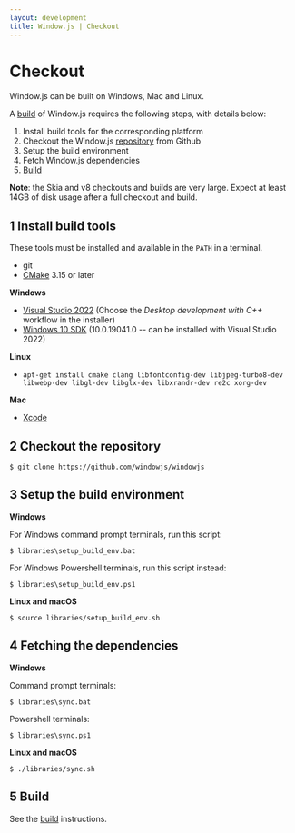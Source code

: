 ```yaml
---
layout: development
title: Window.js | Checkout
---
```


Checkout
========

Window.js can be built on Windows, Mac and Linux.

A [build](/dev/build) of Window.js requires the following steps, with details
below:

1. Install build tools for the corresponding platform
2. Checkout the Window.js [repository](https://github.com/windowjs/windowjs)
   from Github
3. Setup the build environment
4. Fetch Window.js dependencies
5. [Build](/dev/build)

**Note**: the Skia and v8 checkouts and builds are very large. Expect at least
14GB of disk usage after a full checkout and build.

1 Install build tools
---------------------

These tools must be installed and available in the `PATH` in a terminal.

*  git
*  [CMake](https://cmake.org/) 3.15 or later


**Windows**

*  [Visual Studio 2022](https://visualstudio.microsoft.com/) (Choose the *Desktop development with C++* workflow in the installer)
*  [Windows 10 SDK](https://developer.microsoft.com/en-us/windows/downloads/windows-sdk/) (10.0.19041.0 -- can be installed with Visual Studio 2022)


**Linux**

*  `apt-get install cmake clang libfontconfig-dev libjpeg-turbo8-dev libwebp-dev libgl-dev libglx-dev libxrandr-dev re2c xorg-dev`


**Mac**

*  [Xcode](https://developer.apple.com/xcode/)


2 Checkout the repository
-------------------------

```shell
$ git clone https://github.com/windowjs/windowjs
```


3 Setup the build environment
-----------------------------

**Windows**

For Windows command prompt terminals, run this script:

```shell
$ libraries\setup_build_env.bat
```

For Windows Powershell terminals, run this script instead:

```shell
$ libraries\setup_build_env.ps1
```


**Linux and macOS**

```shell
$ source libraries/setup_build_env.sh
```


4 Fetching the dependencies
---------------------------

**Windows**

Command prompt terminals:

```shell
$ libraries\sync.bat
```

Powershell terminals:

```shell
$ libraries\sync.ps1
```


**Linux and macOS**

```shell
$ ./libraries/sync.sh
```


5 Build
-------

See the [build](/dev/build) instructions.
